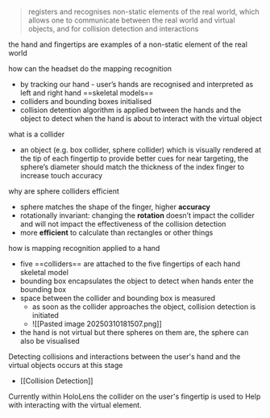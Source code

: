 > registers and recognises non-static elements of the real world, which allows one to communicate between the real world and virtual objects, and for collision detection and interactions 

the hand and fingertips are examples of a non-static element of the real world 

how can the headset do the mapping recognition 
- by tracking our hand - user’s hands are recognised and interpreted as left and right hand ==skeletal models==
- colliders and bounding boxes initialised
- collision detention algorithm is applied between the hands and the object to detect when the hand is about to interact with the virtual object

what is a collider 
- an object (e.g. box collider, sphere collider) which is visually rendered at the tip of each fingertip to provide better cues for near targeting, the sphere’s diameter should match the thickness of the index finger to increase touch accuracy

why are sphere colliders efficient 
- sphere matches the shape of the finger, higher **accuracy**
- rotationally invariant: changing the **rotation** doesn’t impact the collider and will not impact the effectiveness of the collision detection
- more **efficient** to calculate than rectangles or other things

how is mapping recognition applied to a hand 
- five ==colliders== are attached to the five fingertips of each hand skeletal model
- bounding box encapsulates the object to detect when hands enter the bounding box
- space between the collider and bounding box is measured
    - as soon as the collider approaches the object, collision detection is initiated
    - ![[Pasted image 20250310181507.png]]
- the hand is not virtual but there spheres on them are, the sphere can also be visualised

Detecting collisions and interactions between the user's hand and the virtual objects occurs at this stage 
- [[Collision Detection]]

Currently within HoloLens the collider on the user's fingertip is used to Help with interacting with the virtual element.